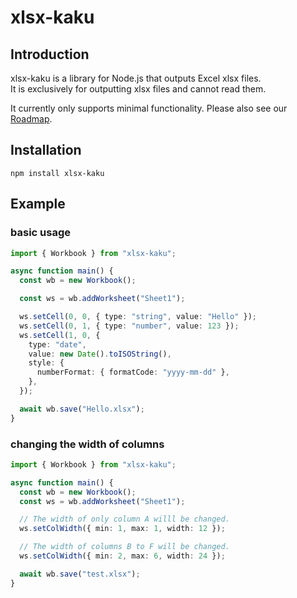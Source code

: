 # xlsx-kaku

## Introduction

xlsx-kaku is a library for Node.js that outputs Excel xlsx files.  
It is exclusively for outputting xlsx files and cannot read them.

It currently only supports minimal functionality.
Please also see our [Roadmap](https://github.com/motinados/xlsx-kaku/issues/1).

## Installation

```
npm install xlsx-kaku
```

## Example

### basic usage

```ts
import { Workbook } from "xlsx-kaku";

async function main() {
  const wb = new Workbook();

  const ws = wb.addWorksheet("Sheet1");

  ws.setCell(0, 0, { type: "string", value: "Hello" });
  ws.setCell(0, 1, { type: "number", value: 123 });
  ws.setCell(1, 0, {
    type: "date",
    value: new Date().toISOString(),
    style: {
      numberFormat: { formatCode: "yyyy-mm-dd" },
    },
  });

  await wb.save("Hello.xlsx");
}
```

### changing the width of columns

```ts
import { Workbook } from "xlsx-kaku";

async function main() {
  const wb = new Workbook();
  const ws = wb.addWorksheet("Sheet1");

  // The width of only column A willl be changed.
  ws.setColWidth({ min: 1, max: 1, width: 12 });

  // The width of columns B to F will be changed.
  ws.setColWidth({ min: 2, max: 6, width: 24 });

  await wb.save("test.xlsx");
}
```
